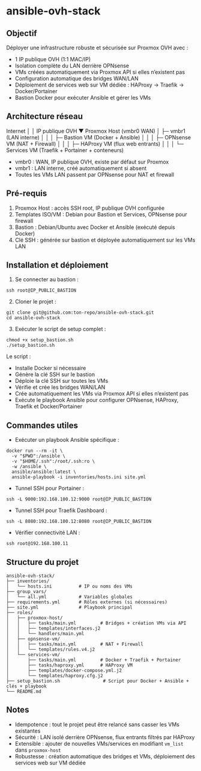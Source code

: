 # ansible-ovh-stack

## Objectif
Déployer une infrastructure robuste et sécurisée sur Proxmox OVH avec :

- 1 IP publique OVH (1:1 MAC/IP)
- Isolation complète du LAN derrière OPNsense
- VMs créées automatiquement via Proxmox API si elles n’existent pas
- Configuration automatique des bridges WAN/LAN
- Déploiement de services web sur VM dédiée : HAProxy → Traefik → Docker/Portainer
- Bastion Docker pour exécuter Ansible et gérer les VMs

## Architecture réseau

Internet
   │
   │ IP publique OVH
   ▼
Proxmox Host (vmbr0 WAN)
   │
   ├─ vmbr1 (LAN interne)
   │    │
   │    ├─ Bastion VM (Docker + Ansible)
   │    │
   │    ├─ OPNsense VM (NAT + Firewall)
   │    │
   │    ├─ HAProxy VM (flux web entrants)
   │    │
   │    └─ Services VM (Traefik + Portainer + conteneurs)

- vmbr0 : WAN, IP publique OVH, existe par défaut sur Proxmox
- vmbr1 : LAN interne, créé automatiquement si absent
- Toutes les VMs LAN passent par OPNsense pour NAT et firewall

## Pré-requis

1. Proxmox Host : accès SSH root, IP publique OVH configurée
2. Templates ISO/VM : Debian pour Bastion et Services, OPNsense pour firewall
3. Bastion : Debian/Ubuntu avec Docker et Ansible (exécuté depuis Docker)
4. Clé SSH : générée sur bastion et déployée automatiquement sur les VMs LAN

## Installation et déploiement

1. Se connecter au bastion :
```
ssh root@IP_PUBLIC_BASTION
```

2. Cloner le projet :
```
git clone git@github.com:ton-repo/ansible-ovh-stack.git
cd ansible-ovh-stack
```

3. Exécuter le script de setup complet :
```
chmod +x setup_bastion.sh
./setup_bastion.sh
```

Le script :
- Installe Docker si nécessaire
- Génère la clé SSH sur le bastion
- Déploie la clé SSH sur toutes les VMs
- Vérifie et crée les bridges WAN/LAN
- Crée automatiquement les VMs via Proxmox API si elles n’existent pas
- Exécute le playbook Ansible pour configurer OPNsense, HAProxy, Traefik et Docker/Portainer

## Commandes utiles

- Exécuter un playbook Ansible spécifique :
```
docker run --rm -it \
  -v "$PWD":/ansible \
  -v "$HOME/.ssh":/root/.ssh:ro \
  -w /ansible \
  ansible/ansible:latest \
  ansible-playbook -i inventories/hosts.ini site.yml
```

- Tunnel SSH pour Portainer :
```
ssh -L 9000:192.168.100.12:9000 root@IP_PUBLIC_BASTION
```

- Tunnel SSH pour Traefik Dashboard :
```
ssh -L 8080:192.168.100.12:8080 root@IP_PUBLIC_BASTION
```

- Vérifier connectivité LAN :
```
ssh root@192.168.100.11
```

## Structure du projet

```
ansible-ovh-stack/
├── inventories/
│   └── hosts.ini          # IP ou noms des VMs
├── group_vars/
│   └── all.yml            # Variables globales
├── requirements.yml       # Rôles externes (si nécessaires)
├── site.yml               # Playbook principal
├── roles/
│   ├── proxmox-host/
│   │   ├── tasks/main.yml         # Bridges + création VMs via API
│   │   ├── templates/interfaces.j2
│   │   └── handlers/main.yml
│   ├── opnsense-vm/
│   │   ├── tasks/main.yml         # NAT + Firewall
│   │   └── templates/rules.v4.j2
│   └── services-vm/
│       ├── tasks/main.yml         # Docker + Traefik + Portainer
│       ├── tasks/haproxy.yml      # HAProxy VM
│       ├── templates/docker-compose.yml.j2
│       └── templates/haproxy.cfg.j2
├── setup_bastion.sh                # Script pour Docker + Ansible + clés + playbook
└── README.md
```

## Notes

- Idempotence : tout le projet peut être relancé sans casser les VMs existantes
- Sécurité : LAN isolé derrière OPNsense, flux entrants filtrés par HAProxy
- Extensible : ajouter de nouvelles VMs/services en modifiant `vm_list` dans `proxmox-host`
- Robustesse : création automatique des bridges et VMs, déploiement des services web sur VM dédiée
